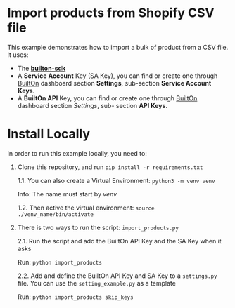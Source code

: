 # Import products from Shopify CSV file

This example demonstrates how to import a bulk of product from a CSV file.
It uses:
- The **[builton-sdk](https://pypi.org/project/builton-sdk/)**
- A **Service Account** Key (SA Key), you can find or create one through [BuiltOn](http://dashboard.builton.dev/) dashboard section **Settings**, sub-section **Service Account Keys**.
- A **BuiltOn API** Key, you can find or create one through [BuiltOn](http://dashboard.builton.dev/) dashboard section *Settings*, sub- section **API Keys**.

# Install Locally

In order to run this example locally, you need to:

1. Clone this repository, and run `pip install -r requirements.txt`

    1.1. You can also create a Virtual Environment: `python3 -m venv venv`

    Info: The name must start by *venv*

    1.2. Then active the virtual environment: `source ./venv_name/bin/activate`

2. There is two ways to run the script: `import_products.py`

    2.1. Run the script and add the BuiltOn API Key and the SA Key  when it asks

    Run: `python import_products`

    2.2. Add and define the BuiltOn API Key and SA Key to a `settings.py` file. You can use the `setting_example.py` as a template

    Run: `python import_products skip_keys`
